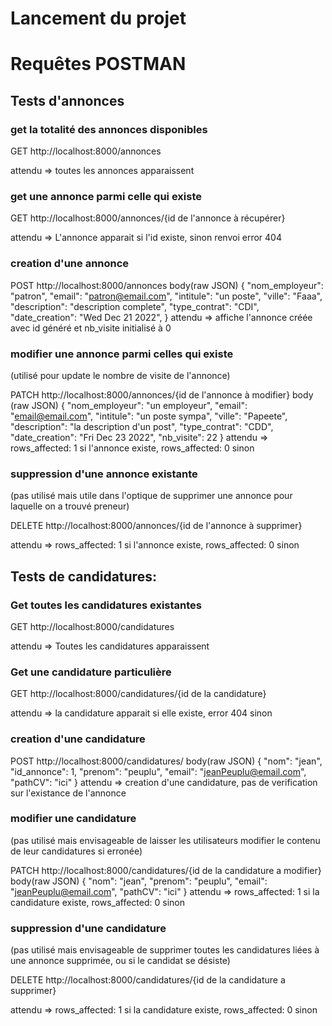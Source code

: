 # Lancement du projet



# Requêtes POSTMAN

## Tests d'annonces

### get la totalité des annonces disponibles
GET http://localhost:8000/annonces

attendu => toutes les annonces apparaissent

### get une annonce parmi celle qui existe

GET http://localhost:8000/annonces/{id de l'annonce à récupérer} 

attendu => L'annonce apparait si l'id existe, sinon renvoi error 404

### creation d'une annonce

POST http://localhost:8000/annonces
body(raw JSON)
{
  "nom_employeur": "patron",
  "email": "patron@email.com",
  "intitule": "un poste",
  "ville": "Faaa",
  "description": "description complete",
  "type_contrat": "CDI",
  "date_creation": "Wed Dec 21 2022",
}
attendu => affiche l'annonce créée avec id généré et nb_visite initialisé à 0

### modifier une annonce parmi celles qui existe 
(utilisé pour update le nombre de visite de l'annonce)

PATCH http://localhost:8000/annonces/{id de l'annonce à modifier}
body (raw JSON)
{
  "nom_employeur": "un employeur",
  "email": "email@email.com",
  "intitule": "un poste sympa",
  "ville": "Papeete",
  "description": "la description d'un post",
  "type_contrat": "CDD",
  "date_creation": "Fri Dec 23 2022",
  "nb_visite": 22
}
attendu => rows_affected: 1 si l'annonce existe, rows_affected: 0 sinon
### suppression d'une annonce existante 

(pas utilisé mais utile dans l'optique de supprimer une annonce pour laquelle on a trouvé preneur)

DELETE http://localhost:8000/annonces/{id de l'annonce à supprimer}

attendu => rows_affected: 1 si l'annonce existe, rows_affected: 0 sinon

## Tests de candidatures:

### Get toutes les candidatures existantes

GET http://localhost:8000/candidatures

attendu => Toutes les candidatures apparaissent

### Get une candidature particulière

GET http://localhost:8000/candidatures/{id de la candidature}

attendu => la candidature apparait si elle existe, error 404 sinon


### creation d'une candidature

POST http://localhost:8000/candidatures/
body(raw JSON)
{
  "nom": "jean",
  "id_annonce": 1,
  "prenom": "peuplu",
  "email": "jeanPeuplu@email.com",
  "pathCV": "ici"
}
attendu => creation d'une candidature, pas de verification sur l'existance de l'annonce
### modifier une candidature
(pas utilisé mais envisageable de laisser les utilisateurs modifier le contenu de leur candidatures si erronée)

PATCH http://localhost:8000/candidatures/{id de la candidature a modifier}
body(raw JSON)
{
        "nom": "jean",
        "prenom": "peuplu",
        "email": "jeanPeuplu@email.com",
        "pathCV": "ici"
}
attendu => rows_affected: 1 si la candidature existe, rows_affected: 0 sinon

### suppression d'une candidature
(pas utilisé mais envisageable de supprimer toutes les candidatures liées à une annonce supprimée, ou si le candidat se désiste)

DELETE http://localhost:8000/candidatures/{id de la candidature a supprimer}

attendu => rows_affected: 1 si la candidature existe, rows_affected: 0 sinon

